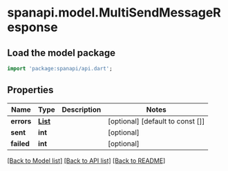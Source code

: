 # spanapi.model.MultiSendMessageResponse

## Load the model package
```dart
import 'package:spanapi/api.dart';
```

## Properties
Name | Type | Description | Notes
------------ | ------------- | ------------- | -------------
**errors** | [**List<MessageSendResult>**](MessageSendResult.md) |  | [optional] [default to const []]
**sent** | **int** |  | [optional] 
**failed** | **int** |  | [optional] 

[[Back to Model list]](../README.md#documentation-for-models) [[Back to API list]](../README.md#documentation-for-api-endpoints) [[Back to README]](../README.md)


